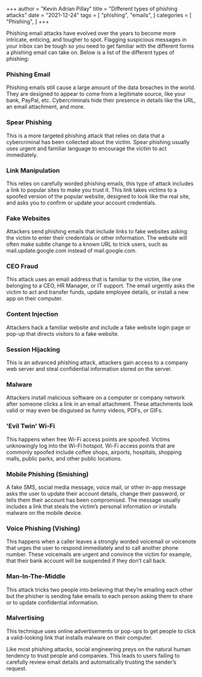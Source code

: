+++
author = "Kevin Adrian Pillay"
title = "Different types of phishing attacks"
date = "2021-12-24"
tags = [
    "phishing",
    "emails",
]
categories = [
    "Phishing",
]
+++

Phishing email attacks have evolved over the years to become more intricate, enticing, and tougher to spot. 
Flagging suspicious messages in your inbox can be tough so you need to get familiar with the different forms a phishing email can take on. Below is a list of the different types of phishing:

### Phishing Email
Phishing emails still cause a large amount of the data breaches in the world. They are designed to appear to come from a legitimate source, like your bank, PayPal, etc. Cybercriminals hide their presence in details like the URL, an email attachment, and more.

### Spear Phishing
This is a more targeted phishing attack that relies on data that a cybercriminal has been collected about the victim. Spear phishing usually uses urgent and familiar language to encourage the victim to act immediately.

### Link Manipulation
This relies on carefully worded phishing emails, this type of attack includes a link to popular sites to make you trust it. This link takes victims to a spoofed version of the popular website, designed to look like the real site, and asks you to confirm or update your account credentials.

### Fake Websites
Attackers send phishing emails that include links to fake websites asking the victim to enter their credentials or other information. The website will often make subtle change to a known URL to trick users, such as mail.update.google.com instead of mail.google.com.

### CEO Fraud
This attack uses an email address that is familiar to the victim, like one belonging to a CEO, HR Manager, or IT support. The email urgently asks the victim to act and transfer funds, update employee details, or install a new app on their computer.

### Content Injection
Attackers hack a familiar website and include a fake website login page or pop-up that directs visitors to a fake website.

### Session Hijacking
This is an advanced phishing attack, attackers gain access to a company web server and steal confidential information stored on the server.

### Malware
Attackers install malicious software on a computer or company network after someone clicks a link in an email attachment. These attachments look valid or may even be disguised as funny videos, PDFs, or GIFs.

### 'Evil Twin' Wi-Fi
This happens when free Wi-Fi access points are spoofed. Victims unknowingly log into the Wi-Fi hotspot. Wi-Fi access points that are commonly spoofed include coffee shops, airports, hospitals, shopping malls, public parks, and other public locations.

### Mobile Phishing (Smishing)
A fake SMS, social media message, voice mail, or other in-app message asks the user to update their account details, change their password, or tells them their account has been compromised. The message usually includes a link that steals the victim’s personal information or installs malware on the mobile device.

### Voice Phishing (Vishing)
This happens when a caller leaves a strongly worded voicemail or voicenote that urges the user to respond immediately and to call another phone number. These voicemails are urgent and convince the victim for example, that their bank account will be suspended if they don’t call back.

### Man-In-The-Middle
This attack tricks two people into believing that they’re emailing each other but the phisher is sending fake emails to each person asking them to share or to update confidential information.

### Malvertising
This technique uses online advertisements or pop-ups to get people to click a valid-looking link that installs malware on their computer.

Like most phishing attacks, social engineering preys on the natural human tendency to trust people and companies. This leads to users failing to carefully review email details and automatically trusting the sender’s request. 
